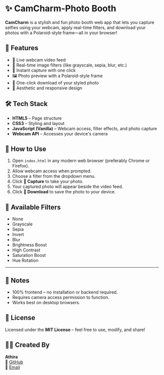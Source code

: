 # ✨ CamCharm-Photo Booth

**CamCharm** is a stylish and fun photo booth web app that lets you capture selfies using your webcam, apply real-time filters, and download your photos with a Polaroid-style frame—all in your browser!


## 🎯 Features

- 🎥 Live webcam video feed
- 🎨 Real-time image filters (like grayscale, sepia, blur, etc.)
- 📸 Instant capture with one click
- 🖼️ Photo preview with a Polaroid-style frame
- 💾 One-click download of your styled photo
- 🌈 Aesthetic and responsive design



## 🛠️ Tech Stack

- **HTML5** – Page structure  
- **CSS3** – Styling and layout  
- **JavaScript (Vanilla)** – Webcam access, filter effects, and photo capture  
- **Webcam API** – Accesses your device's camera  



## 🚀 How to Use

1. Open `index.html` in any modern web browser (preferably Chrome or Firefox).
2. Allow webcam access when prompted.
3. Choose a filter from the dropdown menu.
4. Click **📸 Capture** to take your photo.
5. Your captured photo will appear beside the video feed.
6. Click **💾 Download** to save the photo to your device.



## 🎨 Available Filters

- None
- Grayscale
- Sepia
- Invert
- Blur
- Brightness Boost
- High Contrast
- Saturation Boost
- Hue Rotation

---

## 📌 Notes

- 100% frontend – no installation or backend required.
- Requires camera access permission to function.
- Works best on desktop browsers.



## 🪪 License

Licensed under the **MIT License** – feel free to use, modify, and share!


## 👩‍💻 Created By

**Athira**  
📎 [GitHub](https://github.com/typodude)  
📮 [Email](ajathira1294@gmail.com)



